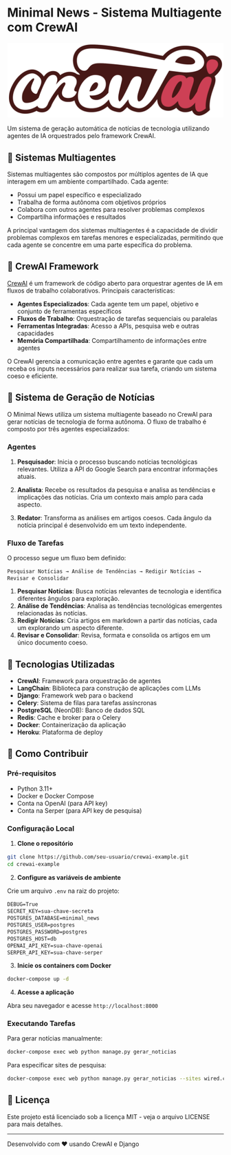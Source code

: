 # Minimal News - Sistema Multiagente com CrewAI

![CrewAI Logo](static/crewai.png)

Um sistema de geração automática de notícias de tecnologia utilizando agentes de IA orquestrados pelo framework CrewAI.

## 🤖 Sistemas Multiagentes

Sistemas multiagentes são compostos por múltiplos agentes de IA que interagem em um ambiente compartilhado. Cada agente:

- Possui um papel específico e especializado
- Trabalha de forma autônoma com objetivos próprios
- Colabora com outros agentes para resolver problemas complexos
- Compartilha informações e resultados

A principal vantagem dos sistemas multiagentes é a capacidade de dividir problemas complexos em tarefas menores e especializadas, permitindo que cada agente se concentre em uma parte específica do problema.

## 🚢 CrewAI Framework

[CrewAI](https://github.com/crewAIInc/crewAI) é um framework de código aberto para orquestrar agentes de IA em fluxos de trabalho colaborativos. Principais características:

- **Agentes Especializados**: Cada agente tem um papel, objetivo e conjunto de ferramentas específicos
- **Fluxos de Trabalho**: Orquestração de tarefas sequenciais ou paralelas
- **Ferramentas Integradas**: Acesso a APIs, pesquisa web e outras capacidades
- **Memória Compartilhada**: Compartilhamento de informações entre agentes

O CrewAI gerencia a comunicação entre agentes e garante que cada um receba os inputs necessários para realizar sua tarefa, criando um sistema coeso e eficiente.

## 📰 Sistema de Geração de Notícias

O Minimal News utiliza um sistema multiagente baseado no CrewAI para gerar notícias de tecnologia de forma autônoma. O fluxo de trabalho é composto por três agentes especializados:

### Agentes

1. **Pesquisador**: Inicia o processo buscando notícias tecnológicas relevantes. Utiliza a API do Google Search para encontrar informações atuais.

2. **Analista**: Recebe os resultados da pesquisa e analisa as tendências e implicações das notícias. Cria um contexto mais amplo para cada aspecto.

3. **Redator**: Transforma as análises em artigos coesos. Cada ângulo da notícia principal é desenvolvido em um texto independente.

### Fluxo de Tarefas

O processo segue um fluxo bem definido:

```
Pesquisar Notícias → Análise de Tendências → Redigir Notícias → Revisar e Consolidar
```

1. **Pesquisar Notícias**: Busca notícias relevantes de tecnologia e identifica diferentes ângulos para exploração.
2. **Análise de Tendências**: Analisa as tendências tecnológicas emergentes relacionadas às notícias.
3. **Redigir Notícias**: Cria artigos em markdown a partir das notícias, cada um explorando um aspecto diferente.
4. **Revisar e Consolidar**: Revisa, formata e consolida os artigos em um único documento coeso.

## 🔧 Tecnologias Utilizadas

- **CrewAI**: Framework para orquestração de agentes
- **LangChain**: Biblioteca para construção de aplicações com LLMs
- **Django**: Framework web para o backend
- **Celery**: Sistema de filas para tarefas assíncronas
- **PostgreSQL** (NeonDB): Banco de dados SQL
- **Redis**: Cache e broker para o Celery
- **Docker**: Containerização da aplicação
- **Heroku**: Plataforma de deploy

## 🚀 Como Contribuir

### Pré-requisitos

- Python 3.11+
- Docker e Docker Compose
- Conta na OpenAI (para API key)
- Conta na Serper (para API key de pesquisa)

### Configuração Local

1. **Clone o repositório**

```bash
git clone https://github.com/seu-usuario/crewai-example.git
cd crewai-example
```

2. **Configure as variáveis de ambiente**

Crie um arquivo `.env` na raiz do projeto:

```
DEBUG=True
SECRET_KEY=sua-chave-secreta
POSTGRES_DATABASE=minimal_news
POSTGRES_USER=postgres
POSTGRES_PASSWORD=postgres
POSTGRES_HOST=db
OPENAI_API_KEY=sua-chave-openai
SERPER_API_KEY=sua-chave-serper
```

3. **Inicie os containers com Docker**

```bash
docker-compose up -d
```

4. **Acesse a aplicação**

Abra seu navegador e acesse `http://localhost:8000`

### Executando Tarefas

Para gerar notícias manualmente:

```bash
docker-compose exec web python manage.py gerar_noticias
```

Para especificar sites de pesquisa:

```bash
docker-compose exec web python manage.py gerar_noticias --sites wired.com techcrunch.com
```

## 📝 Licença

Este projeto está licenciado sob a licença MIT - veja o arquivo LICENSE para mais detalhes.

---

Desenvolvido com ❤️ usando CrewAI e Django
